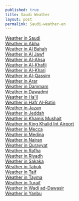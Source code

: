 ```yaml
---
published: true
title: Saudi Weather
layout: post
permalink: Saudi-weather-en
---
```

<a href="https://www.saudiweather.net/en/">Weather in Saudi</a><br>
<a href="https://www.saudiweather.net/en/weather/sa/abha">Weather in Abha</a><br><a href="https://www.saudiweather.net/en/weather/sa/OEBA">Weather in Al Bahah</a><br><a href="https://www.saudiweather.net/en/weather/sa/OESK">Weather in Al Jawf</a><br><a href="https://www.saudiweather.net/en/weather/sa/OEAH">Weather in Al-Ahsa</a><br><a href="https://www.saudiweather.net/en/weather/sa/Al-Khafji">Weather in Al-Khafji</a><br><a href="https://www.saudiweather.net/en/weather/sa/OEKJ">Weather in Al-Kharj</a><br><a href="https://www.saudiweather.net/en/weather/sa/OEGS">Weather in Al-Qassim</a><br><a href="https://www.saudiweather.net/en/weather/sa/Arar">Weather in Arar</a><br><a href="https://www.saudiweather.net/en/weather/sa/OEDF">Weather in Dammam</a><br><a href="https://www.saudiweather.net/en/weather/sa/Dawadmi">Weather in Dawadmi</a><br><a href="https://www.saudiweather.net/en/weather/sa/OEHL">Weather in Ha'il</a><br><a href="https://www.saudiweather.net/en/weather/sa/OEKK">Weather in Hafr Al-Batin</a><br><a href="https://www.saudiweather.net/en/weather/sa/Jazan">Weather in Jazan</a><br><a href="https://www.saudiweather.net/en/weather/sa/Jeddah">Weather in Jeddah</a><br><a href="https://www.saudiweather.net/en/weather/sa/OEKM">Weather in Khamis Mushait</a><br><a href="https://www.saudiweather.net/en/weather/sa/OERK">Weather in King Khalid Int Airport</a><br><a href="https://www.saudiweather.net/en/weather/sa/21.4,40">Weather in Mecca</a><br><a href="https://www.saudiweather.net/en/weather/sa/OEMA">Weather in Medina</a><br><a href="https://www.saudiweather.net/en/weather/sa/Najran">Weather in Najran</a><br><a href="https://www.saudiweather.net/en/weather/sa/OEGT">Weather in Qurayyat</a><br><a href="https://www.saudiweather.net/en/weather/sa/Rafha">Weather in Rafha</a><br><a href="https://www.saudiweather.net/en/weather/sa/Riyadh">Weather in Riyadh</a><br><a href="https://www.saudiweather.net/en/weather/sa/Sakaka">Weather in Sakaka</a><br><a href="https://www.saudiweather.net/en/weather/sa/OETB">Weather in Tabuk</a><br><a href="https://www.saudiweather.net/en/weather/sa/Taif">Weather in Taif</a><br><a href="https://www.saudiweather.net/en/weather/sa/Tayma">Weather in Tayma</a><br><a href="https://www.saudiweather.net/en/weather/sa/Turaif">Weather in Turaif</a><br><a href="https://www.saudiweather.net/en/weather/sa/OEWD">Weather in Wadi ad-Dawasir</a><br><a href="https://www.saudiweather.net/en/weather/sa/OEYN">Weather in Yanbu</a> 
